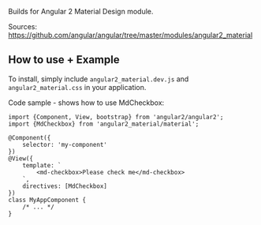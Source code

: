 Builds for Angular 2 Material Design module. 

Sources: https://github.com/angular/angular/tree/master/modules/angular2_material

## How to use + Example

To install, simply include `angular2_material.dev.js` and `angular2_material.css` in your application.

Code sample - shows how to use MdCheckbox:

    import {Component, View, bootstrap} from 'angular2/angular2';
    import {MdCheckbox} from 'angular2_material/material';
	
	@Component({
	    selector: 'my-component'
	})
	@View({
		template: `
			<md-checkbox>Please check me</md-checkbox>
		`,
		directives: [MdCheckbox]
	})
	class MyAppComponent {
		/* ... */
	}
